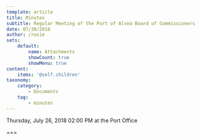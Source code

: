 ```yaml
---
template: article
title: Minutes
subtitle: Regular Meeting of the Port of Alsea Board of Commissioners
date: 07/30/2018
author: /roxie
sets:
    default:
        name: Attachments
        showCount: true
        showMenu: true
content:
    items: '@self.children'
taxonomy:
    category: 
        - Documents
    tag: 
        - minutes
---
```


Thursday, July 26, 2018 02:00 PM at the Port Office

===


